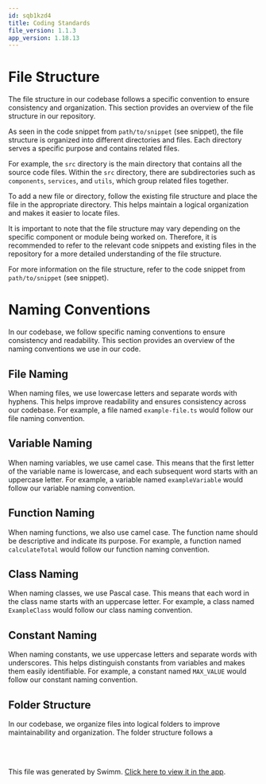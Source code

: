 ```yaml
---
id: sqb1kzd4
title: Coding Standards
file_version: 1.1.3
app_version: 1.18.13
---
```


# File Structure

The file structure in our codebase follows a specific convention to ensure consistency and organization. This section provides an overview of the file structure in our repository.

As seen in the code snippet from `path/to/snippet` (see snippet), the file structure is organized into different directories and files. Each directory serves a specific purpose and contains related files.

For example, the `src` directory is the main directory that contains all the source code files. Within the `src` directory, there are subdirectories such as `components`, `services`, and `utils`, which group related files together.

To add a new file or directory, follow the existing file structure and place the file in the appropriate directory. This helps maintain a logical organization and makes it easier to locate files.

It is important to note that the file structure may vary depending on the specific component or module being worked on. Therefore, it is recommended to refer to the relevant code snippets and existing files in the repository for a more detailed understanding of the file structure.

For more information on the file structure, refer to the code snippet from `path/to/snippet` (see snippet).

# Naming Conventions

In our codebase, we follow specific naming conventions to ensure consistency and readability. This section provides an overview of the naming conventions we use in our code.

## File Naming

When naming files, we use lowercase letters and separate words with hyphens. This helps improve readability and ensures consistency across our codebase. For example, a file named `example-file.ts` would follow our file naming convention.

## Variable Naming

When naming variables, we use camel case. This means that the first letter of the variable name is lowercase, and each subsequent word starts with an uppercase letter. For example, a variable named `exampleVariable` would follow our variable naming convention.

## Function Naming

When naming functions, we also use camel case. The function name should be descriptive and indicate its purpose. For example, a function named `calculateTotal` would follow our function naming convention.

## Class Naming

When naming classes, we use Pascal case. This means that each word in the class name starts with an uppercase letter. For example, a class named `ExampleClass` would follow our class naming convention.

## Constant Naming

When naming constants, we use uppercase letters and separate words with underscores. This helps distinguish constants from variables and makes them easily identifiable. For example, a constant named `MAX_VALUE` would follow our constant naming convention.

## Folder Structure

In our codebase, we organize files into logical folders to improve maintainability and organization. The folder structure follows a

<br/>

<br/>

This file was generated by Swimm. [Click here to view it in the app](https://app.swimm.io/repos/Z2l0aHViJTNBJTNBbmV3c21lYWQlM0ElM0F1YmVyZ29ubXg=/docs/sqb1kzd4).
